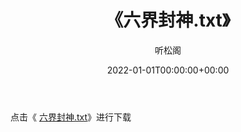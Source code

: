 ﻿---
title:  《六界封神.txt》
date:   2022-01-01T00:00:00+00:00
author: 听松阁
layout: post
permalink: /六界封神/
categories: 小说
tags: [小说]
---

点击《 [六界封神.txt](http://img.660000.xyz/bookstukust/book/bntxt/10/六界封神.txt)》进行下载